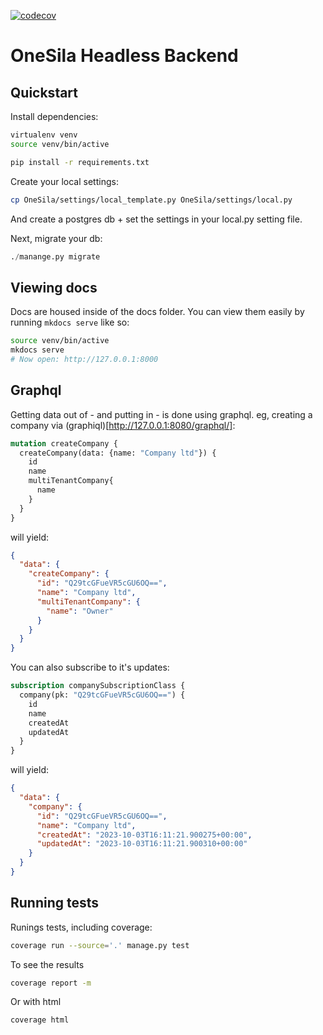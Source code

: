 [![codecov](https://codecov.io/gh/OneSila/OneSilaHeadless/graph/badge.svg?token=URYTB56K2W)](https://codecov.io/gh/OneSila/OneSilaHeadless)

# OneSila Headless Backend

## Quickstart

Install dependencies:

```bash
virtualenv venv
source venv/bin/active

pip install -r requirements.txt
```

Create your local settings:

```bash
cp OneSila/settings/local_template.py OneSila/settings/local.py
```

And create a postgres db + set the settings in your local.py setting file.


Next, migrate your db:

```python
./manange.py migrate
```

## Viewing docs

Docs are housed inside of the docs folder.  You can view them easily by running `mkdocs serve` like so:

```bash
source venv/bin/active
mkdocs serve
# Now open: http://127.0.0.1:8000
```

## Graphql

Getting data out of - and putting in - is done using graphql.
eg, creating a company via (graphiql)[http://127.0.0.1:8080/graphql/]:

```graphql
mutation createCompany {
  createCompany(data: {name: "Company ltd"}) {
    id
    name
    multiTenantCompany{
      name
    }
  }
}
```

will yield:

```json
{
  "data": {
    "createCompany": {
      "id": "Q29tcGFueVR5cGU6OQ==",
      "name": "Company ltd",
      "multiTenantCompany": {
        "name": "Owner"
      }
    }
  }
}
```

You can also subscribe to it's updates:

```graphql
subscription companySubscriptionClass {
  company(pk: "Q29tcGFueVR5cGU6OQ==") {
    id
    name
    createdAt
    updatedAt
  }
}
```

will yield:
```json
{
  "data": {
    "company": {
      "id": "Q29tcGFueVR5cGU6OQ==",
      "name": "Company ltd",
      "createdAt": "2023-10-03T16:11:21.900275+00:00",
      "updatedAt": "2023-10-03T16:11:21.900310+00:00"
    }
  }
}
```

## Running tests

Runings tests, including coverage:

```bash
coverage run --source='.' manage.py test
```

To see the results

```bash
coverage report -m
```

Or with html

```bash
coverage html
```

